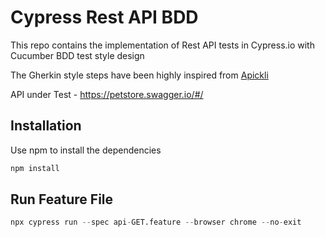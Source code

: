 # Cypress Rest API BDD

This repo contains the implementation of Rest API tests in Cypress.io with Cucumber BDD test style design

The Gherkin style steps have been highly inspired from [Apickli](https://github.com/apickli/apickli) 

API under Test - https://petstore.swagger.io/#/

## Installation

Use npm to install the dependencies

```bash
npm install
```

## Run Feature File

```python
npx cypress run --spec api-GET.feature --browser chrome --no-exit
```

